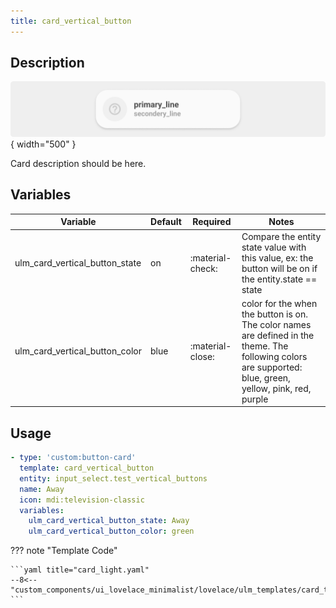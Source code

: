 ```yaml
---
title: card_vertical_button
---
```

<!-- markdownlint-disable MD046 -->

## Description

![example-image](../../assets/img/ulm_cards/card_example.png){ width="500" }

Card description should be here.

## Variables

| Variable | Default | Required         | Notes             |
|----------|---------|------------------|-------------------|
| ulm_card_vertical_button_state     | on | :material-check: | Compare the entity state value with this value, ex: the button will be on if the entity.state == state |
| ulm_card_vertical_button_color | blue | :material-close: | color for the when the button is on. The color names are defined in the theme. The following colors are supported: blue, green, yellow, pink, red, purple |

## Usage

```yaml
- type: 'custom:button-card'
  template: card_vertical_button
  entity: input_select.test_vertical_buttons
  name: Away
  icon: mdi:television-classic
  variables:
    ulm_card_vertical_button_state: Away
    ulm_card_vertical_button_color: green
```

??? note "Template Code"

    ```yaml title="card_light.yaml"
    --8<-- "custom_components/ui_lovelace_minimalist/lovelace/ulm_templates/card_templates/cards/card_vertical_button.yaml"
    ```
